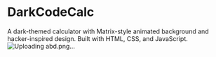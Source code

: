 # DarkCodeCalc
A dark-themed calculator with Matrix-style animated background and hacker-inspired design. Built with HTML, CSS, and JavaScript.
![Uploading abd.png…]()

